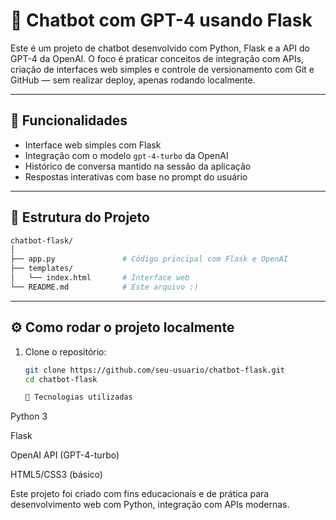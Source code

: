 # 🤖 Chatbot com GPT-4 usando Flask

Este é um projeto de chatbot desenvolvido com Python, Flask e a API do GPT-4 da OpenAI. O foco é praticar conceitos de integração com APIs, criação de interfaces web simples e controle de versionamento com Git e GitHub — sem realizar deploy, apenas rodando localmente.

---

## 🚀 Funcionalidades

- Interface web simples com Flask
- Integração com o modelo `gpt-4-turbo` da OpenAI
- Histórico de conversa mantido na sessão da aplicação
- Respostas interativas com base no prompt do usuário

---

## 📁 Estrutura do Projeto

```bash
chatbot-flask/
│
├── app.py               # Código principal com Flask e OpenAI
├── templates/
│   └── index.html       # Interface web
└── README.md            # Este arquivo :)
```


---

## ⚙️ Como rodar o projeto localmente

1. Clone o repositório:
   ```bash
   git clone https://github.com/seu-usuario/chatbot-flask.git
   cd chatbot-flask

   🧠 Tecnologias utilizadas
Python 3

Flask

OpenAI API (GPT-4-turbo)

HTML5/CSS3 (básico)

Este projeto foi criado com fins educacionais e de prática para desenvolvimento web com Python, integração com APIs modernas.
